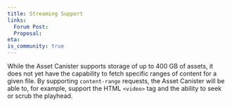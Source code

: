 ```yaml
---
title: Streaming Support
links:
  Forum Post:
  Proposal:
eta:
is_community: true
---
```


While the Asset Canister supports storage of up to 400 GB of assets, it does not yet have the capability to fetch specific
ranges of content for a given file. By supporting `content-range` requests, the Asset Canister will be able to, for
example, support the HTML `<video>` tag and the ability to seek or scrub the playhead. 